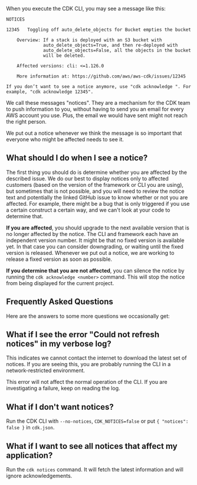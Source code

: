 When you execute the CDK CLI, you may see a message like this:

```
NOTICES

12345	Toggling off auto_delete_objects for Bucket empties the bucket

	Overview: If a stack is deployed with an S3 bucket with
	          auto_delete_objects=True, and then re-deployed with
	          auto_delete_objects=False, all the objects in the bucket
	          will be deleted.

	Affected versions: cli: <=1.126.0

	More information at: https://github.com/aws/aws-cdk/issues/12345

If you don’t want to see a notice anymore, use "cdk acknowledge ". For example, "cdk acknowledge 12345".
```

We call these messages "notices". They are a mechanism for the CDK team to push information to you, without having to send you an email for every AWS account you use. Plus, the email we would have sent might not reach the right person.

We put out a notice whenever we think the message is so important that everyone who might be affected needs to see it.

## What should I do when I see a notice?

The first thing you should do is determine whether you are affected by the described issue. We do our best to display notices only to affected customers (based on the version of the framework or CLI you are using), but sometimes that is not possible, and you will need to review the notice text and potentially the linked GitHub issue to know whether or not you are affected. For example, there might be a bug that is only triggered if you use a certain construct a certain way, and we can't look at your code to determine that.

**If you are affected**, you should upgrade to the next available version that is no longer affected by the notice. The CLI and framework each have an independent version number. It might be that no fixed version is available yet. In that case you can consider downgrading, or waiting until the fixed version is released. Whenever we put out a notice, we are working to release a fixed version as soon as possible.

**If you determine that you are not affected**, you can silence the notice by running the `cdk acknowledge <number>` command. This will stop the notice from being displayed for the current project.

## Frequently Asked Questions

Here are the answers to some more questions we occasionally get:

## What if I see the error "Could not refresh notices" in my verbose log?

This indicates we cannot contact the internet to download the latest set of notices. If you are seeing this, you are probably running the CLI in a network-restricted environment. 

This error will not affect the normal operation of the CLI. If you are investigating a failure, keep on reading the log.

## What if I don't want notices?

Run the CDK CLI with `--no-notices`, `CDK_NOTICES=false` or put `{ "notices": false }` in `cdk.json`.

## What if I want to see all notices that affect my application?

Run the `cdk notices` command. It will fetch the latest information and will ignore acknowledgements.

